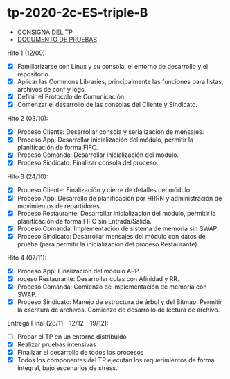 # tp-2020-2c-ES-triple-B

- [CONSIGNA DEL TP](https://docs.google.com/document/d/13JCJawPWfL2y6wGTBYykUTvQY5Uso0iYpXSFDAQFbFw/edit)
- [DOCUMENTO DE PRUEBAS](https://docs.google.com/document/d/1pYgeTd9Nu2LiR4CkVKAMk3W1wSIJoSENVzq2f2gmDVQ/edit)

Hito 1 (12/09):
- [X] Familiarizarse con Linux y su consola, el entorno de desarrollo y el repositorio.
- [X] Aplicar las Commons Libraries, principalmente las funciones para listas, archivos de conf y logs.
- [X] Definir el Protocolo de Comunicación.
- [X] Comenzar el desarrollo de las consolas del Cliente y Sindicato.

Hito 2 (03/10):
- [X] Proceso Cliente: Desarrollar consola y serialización de mensajes.
- [X] Proceso App: Desarrollar inicialización del módulo, permitir la planificación de forma FIFO.
- [X] Proceso Comanda: Desarrollar inicialización del módulo.
- [X] Proceso Sindicato: Finalizar consola del proceso.

Hito 3 (24/10):
- [X] Proceso Cliente: Finalización y cierre de detalles del módulo.
- [X] Proceso App: Desarrollo de planificación por HRRN y administración de movimientos de repartidores.
- [X] Proceso Restaurante: Desarrollar inicialización del módulo, permitir la planificación de forma FIFO sin Entrada/Salida.
- [X] Proceso Comanda: Implementación de sistema de memoria sin SWAP.
- [X] Proceso Sindicato: Desarrollar mensajes del módulo con datos de prueba (para permitir la inicialización del proceso Restaurante).

Hito 4 (07/11):
- [X] Proceso App: Finalización del módulo APP.
- [X] roceso Restaurante: Desarrollar colas con Afinidad y RR.
- [X] Proceso Comanda: Comienzo de implementación de memoria con SWAP.
- [X] Proceso Sindicato: Manejo de estructura de árbol y del Bitmap. Permitir la escritura de archivos. Comienzo de desarrollo de lectura de archivo.

Entrega Final (28/11 - 12/12 - 19/12):
- [ ] Probar el TP en un entorno distribuido
- [X] Realizar pruebas intensivas
- [X] Finalizar el desarrollo de todos los procesos
- [X] Todos los componentes del TP ejecutan los requerimientos de forma integral, bajo escenarios de stress.
